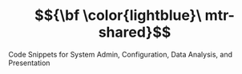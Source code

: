  # $${\bf \color{lightblue}\ mtr-shared}$$

Code Snippets for System Admin, Configuration, Data Analysis, and Presentation
